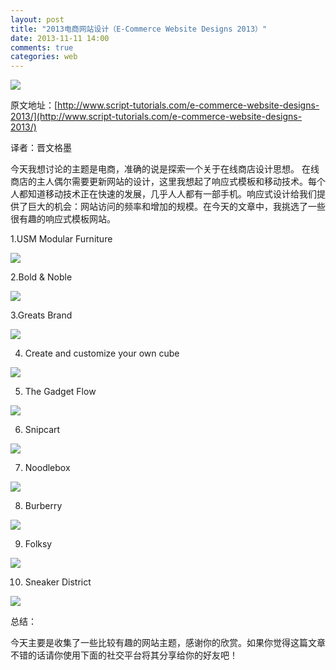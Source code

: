 ```yaml
---
layout: post
title: "2013电商网站设计（E-Commerce Website Designs 2013）"
date: 2013-11-11 14:00
comments: true
categories: web
---
```


![](http://www.script-tutorials.com/demos/365/thumb.png)

原文地址：[http://www.script-tutorials.com/e-commerce-website-designs-2013/](http://www.script-tutorials.com/e-commerce-website-designs-2013/)

译者：晋文格墨

<!--more-->

今天我想讨论的主题是电商，准确的说是探索一个关于在线商店设计思想。
在线商店的主人偶尔需要更新网站的设计，这里我想起了响应式模板和移动技术。每个人都知道移动技术正在快速的发展，几乎人人都有一部手机。响应式设计给我们提供了巨大的机会：网站访问的频率和增加的规模。在今天的文章中，我挑选了一些很有趣的响应式模板网站。

1.USM Modular Furniture

![](http://www.script-tutorials.com/demos/365/img1.jpg)

2.Bold & Noble

![](http://www.script-tutorials.com/demos/365/img2.jpg)

3.Greats Brand

![](http://www.script-tutorials.com/demos/365/img3.jpg)

4. Create and customize your own cube

![](http://www.script-tutorials.com/demos/365/img4.jpg)

5. The Gadget Flow

![](http://www.script-tutorials.com/demos/365/img5.jpg)

6. Snipcart

![](http://www.script-tutorials.com/demos/365/img6.jpg)

7. Noodlebox

![](http://www.script-tutorials.com/demos/365/img7.jpg)

8. Burberry

![](http://www.script-tutorials.com/demos/365/img8.jpg)

9. Folksy

![](http://www.script-tutorials.com/demos/365/img9.jpg)

10. Sneaker District

![](http://www.script-tutorials.com/demos/365/img10.jpg)

总结：

今天主要是收集了一些比较有趣的网站主题，感谢你的欣赏。如果你觉得这篇文章不错的话请你使用下面的社交平台将其分享给你的好友吧！


